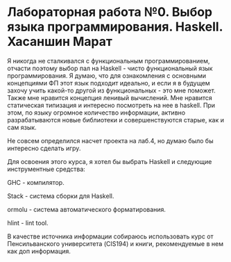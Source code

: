 # Лабораторная работа №0. Выбор языка программирования. Haskell. Хасаншин Марат
Я никогда не сталкивался с функциональным программированием, отчасти поэтому выбор пал на Haskell - чисто функциональный язык программирования. Я думаю, что для ознакомления с основными концепциями ФП этот язык подходит идеально, и если я в будущем захочу учить какой-то другой из функциональных - это мне поможет. Также мне нравится концепция ленивый вычислений. Мне нравится статическая типизация и интересно посмотреть на нее в haskell.
При этом, по языку огромное количество информации, активно разрабатываются новые библиотеки и совершенствуются старые, как и сам язык.


Не совсем определился насчет проекта на лаб.4, но думаю было бы интересно сделать игру.

Для освоения этого курса, я хотел бы выбрать Haskell и следующие инструментные средства:

GHC - компилятор.

Stack - система сборки для Haskell.

ormolu - система автоматического форматирования.

hlint - lint tool.

В качестве источника информации собираюсь использовать курс от Пенсильванского университета (CIS194) и книги, рекомендуемые в нем как доп информация.
